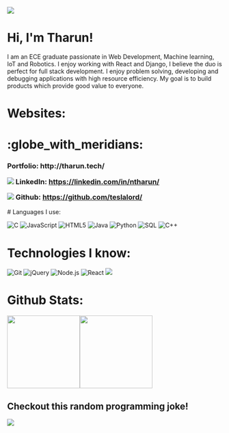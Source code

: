 ![](https://arturssmirnovs.github.io/github-profile-readme-generator/images/banner.png)

# Hi, I'm Tharun!
I am an ECE graduate passionate in Web Development, Machine learning, IoT and Robotics. I enjoy working with React and Django, I believe the duo is perfect for full stack development. I enjoy problem solving, developing and debugging applications with high resource efficiency. My goal is to build products which provide good value to everyone.

# Websites:

<h1>:globe_with_meridians: <h3>Portfolio: http://tharun.tech/ 

![](https://img.shields.io/badge/-000000?style=flat&logo=Linkedin) LinkedIn: https://linkedin.com/in/ntharun/ 

![](https://img.shields.io/badge/-000000?style=flat&logo=git&logoColor=F05032) Github: https://github.com/teslalord/
</h3>
</h1> 
# Languages I use:

![C](https://img.shields.io/badge/-C-ffffff?style=flat&logo=C&logoColor=000000)
![JavaScript](https://img.shields.io/badge/-JavaScript-ffffff?style=flat&logo=javascript&logoColor=000000)
![HTML5](https://img.shields.io/badge/-HTML5-ffffff?style=flat&logo=HTML5)
![Java](https://img.shields.io/badge/-Java-ffffff?style=flat&logo=Java&logoColor=007396)
![Python](https://img.shields.io/badge/-Python-ffffff?style=flat&logo=python)
![SQL](https://img.shields.io/badge/-SQL-ffffff?style=flat&logo=MySQL)
![C++](https://img.shields.io/badge/-C++-ffffff?style=flat&logo=C%2B%2B&logoColor=00599C)

# Technologies I know:

![Git](https://img.shields.io/badge/-Git-ffffff?style=flat&logo=git&logoColor=F05032)
![jQuery](https://img.shields.io/badge/-jQuery-ffffff?style=flat&logo=jQuery&logoColor=0769AD)
![Node.js](https://img.shields.io/badge/-Node.js-ffffff?style=flat&logo=node.js&logoColor=339933)
![React](https://img.shields.io/badge/-React-ffffff?style=flat&logo=React&logoColor=61DAFB)
![](https://img.shields.io/badge/-Linkedin-ffffff?style=flat&logo=Linkedin&logoColor=000000)



# Github Stats:

<img align="" height='170px' src="https://github-readme-stats.vercel.app/api?username=teslalord&show_icons=true&include_all_commits=true&line_height=21&theme=radical" /><img align="" height='170px' src="https://github-readme-stats.vercel.app/api/top-langs/?username=teslalord&layout=compact&theme=radical" />

## Checkout this random programming joke!
![](https://readme-jokes.vercel.app/api)
